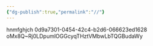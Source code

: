```yaml
---
{"dg-publish":true,"permalink":"//"}
---
```


hnmfghjch
0d9a7301-0454-42c4-b2d6-066623ed1628
oMx8Q~Rj0LDpumlOGGcyqTHztVMbwLbTQGBudaWy